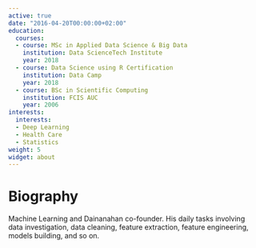 ```yaml
---
active: true
date: "2016-04-20T00:00:00+02:00"
education:
  courses:
  - course: MSc in Applied Data Science & Big Data
    institution: Data ScienceTech Institute
    year: 2018
  - course: Data Science using R Certification
    institution: Data Camp
    year: 2018
  - course: BSc in Scientific Computing
    institution: FCIS AUC
    year: 2006
interests:
  interests:
  - Deep Learning
  - Health Care
  - Statistics
weight: 5
widget: about
---
```


# Biography

Machine Learning and Dainanahan co-founder. His daily tasks involving data investigation, data cleaning, feature extraction, feature engineering, models building, and so on.
 
